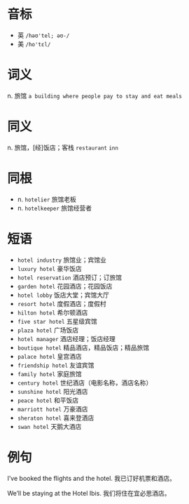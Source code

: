 # 音标

- 英 `/həʊ'tel; əʊ-/`
- 美 `/ho'tɛl/`

# 词义

n. 旅馆
`a building where people pay to stay and eat meals`

# 同义

n. 旅馆，[经]饭店；客栈
`restaurant` `inn`

# 同根

- n. `hotelier` 旅馆老板
- n. `hotelkeeper` 旅馆经营者

# 短语

- `hotel industry` 旅馆业；宾馆业
- `luxury hotel` 豪华饭店
- `hotel reservation` 酒店预订；订旅馆
- `garden hotel` 花园酒店；花园饭店
- `hotel lobby` 饭店大堂；宾馆大厅
- `resort hotel` 度假酒店；度假村
- `hilton hotel` 希尔顿酒店
- `five star hotel` 五星级宾馆
- `plaza hotel` 广场饭店
- `hotel manager` 酒店经理；饭店经理
- `boutique hotel` 精品酒店，精品饭店；精品旅馆
- `palace hotel` 皇宫酒店
- `friendship hotel` 友谊宾馆
- `family hotel` 家庭旅馆
- `century hotel` 世纪酒店（电影名称，酒店名称）
- `sunshine hotel` 阳光酒店
- `peace hotel` 和平饭店
- `marriott hotel` 万豪酒店
- `sheraton hotel` 喜来登酒店
- `swan hotel` 天鹅大酒店

# 例句

I’ve booked the flights and the hotel.
我已订好机票和酒店。

We’ll be staying at the Hotel Ibis.
我们将住在宜必思酒店。


